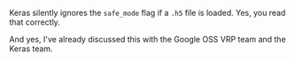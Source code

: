 Keras silently ignores the `safe_mode` flag if a `.h5` file is loaded.
Yes, you read that correctly.

And yes, I've already discussed this with the Google OSS VRP team and the Keras team.